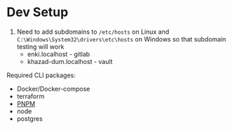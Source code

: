 # Dev Setup

1. Need to add subdomains to `/etc/hosts` on Linux and `C:\Windows\System32\drivers\etc\hosts` on Windows so that subdomain testing will work
   - enki.localhost - gitlab
   - khazad-dum.localhost - vault  

Required CLI packages:

- Docker/Docker-compose
- terraform
- [PNPM](https://pnpm.io/)
- node
- postgres
